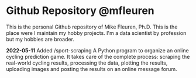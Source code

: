 # Github Repository @mfleuren

This is the personal Github repository of Mike Fleuren, Ph.D. This is the place were I maintain my hobby projects. I'm a data scientist by profession but my hobbies are broader.  

__2022-05-11__ Added /sport-scraping
  A Python program to organize an online cycling prediction game. It takes care of the complete process: scraping the real-world cycling results, processing the data, plotting the results, uploading images and posting the results on an online message forum.
